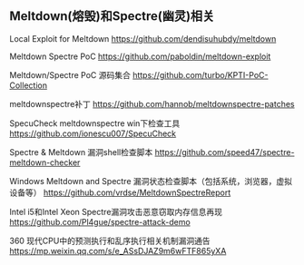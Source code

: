 ## Meltdown(熔毁)和Spectre(幽灵)相关

Local Exploit for Meltdown
https://github.com/dendisuhubdy/meltdown

Meltdown Spectre PoC
https://github.com/paboldin/meltdown-exploit

Meltdown/Spectre PoC 源码集合
https://github.com/turbo/KPTI-PoC-Collection

meltdownspectre补丁
https://github.com/hannob/meltdownspectre-patches

SpecuCheck meltdownspectre win下检查工具
https://github.com/ionescu007/SpecuCheck

Spectre & Meltdown 漏洞shell检查脚本
https://github.com/speed47/spectre-meltdown-checker

Windows Meltdown and Spectre 漏洞状态检查脚本（包括系统，浏览器，虚拟设备等）
https://github.com/vrdse/MeltdownSpectreReport

Intel i5和Intel Xeon Spectre漏洞攻击恶意窃取内存信息再现
https://github.com/Pl4gue/spectre-attack-demo

360 现代CPU中的预测执行和乱序执行相关机制漏洞通告
https://mp.weixin.qq.com/s/e_ASsDJAZ9m6wFTF865yXA
